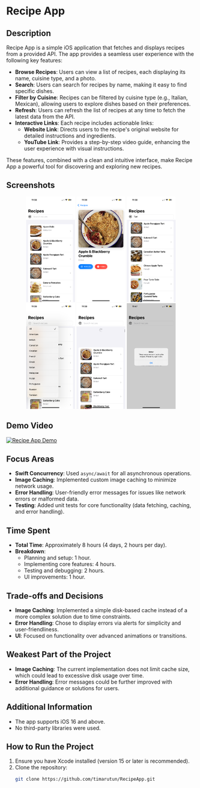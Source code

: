 # Recipe App

## Description
Recipe App is a simple iOS application that fetches and displays recipes from a provided API. The app provides a seamless user experience with the following key features:

- **Browse Recipes**: Users can view a list of recipes, each displaying its name, cuisine type, and a photo.
- **Search**: Users can search for recipes by name, making it easy to find specific dishes.
- **Filter by Cuisine**: Recipes can be filtered by cuisine type (e.g., Italian, Mexican), allowing users to explore dishes based on their preferences.
- **Refresh**: Users can refresh the list of recipes at any time to fetch the latest data from the API.
- **Interactive Links**: Each recipe includes actionable links:
  - **Website Link**: Directs users to the recipe's original website for detailed instructions and ingredients.
  - **YouTube Link**: Provides a step-by-step video guide, enhancing the user experience with visual instructions.

These features, combined with a clean and intuitive interface, make Recipe App a powerful tool for discovering and exploring new recipes.

## Screenshots
<div align="center">
  <img src="Media/main.PNG" width="130" alt="Main Screen">
  <img src="Media/detail.PNG" width="130" alt="Recipe Detail">
  <img src="Media/searchBar.PNG" width="130" alt="Search Bar">
  <img src="Media/filter.PNG" width="130" alt="Filter">
  <img src="Media/refresh.PNG" width="130" alt="Refresh">
  <img src="Media/error.PNG" width="130" alt="Error Alert">
</div>

## Demo Video
[![Recipe App Demo](https://img.youtube.com/vi/q_r9YaC3a2Y/0.jpg)](https://youtube.com/shorts/q_r9YaC3a2Y?feature=share)

## Focus Areas
- **Swift Concurrency**: Used `async/await` for all asynchronous operations.
- **Image Caching**: Implemented custom image caching to minimize network usage.
- **Error Handling**: User-friendly error messages for issues like network errors or malformed data.
- **Testing**: Added unit tests for core functionality (data fetching, caching, and error handling).

## Time Spent
- **Total Time**: Approximately 8 hours (4 days, 2 hours per day).
- **Breakdown**:
  - Planning and setup: 1 hour.
  - Implementing core features: 4 hours.
  - Testing and debugging: 2 hours.
  - UI improvements: 1 hour.

## Trade-offs and Decisions
- **Image Caching**: Implemented a simple disk-based cache instead of a more complex solution due to time constraints.
- **Error Handling**: Chose to display errors via alerts for simplicity and user-friendliness.
- **UI**: Focused on functionality over advanced animations or transitions.

## Weakest Part of the Project
- **Image Caching**: The current implementation does not limit cache size, which could lead to excessive disk usage over time.
- **Error Handling**: Error messages could be further improved with additional guidance or solutions for users.

## Additional Information
- The app supports iOS 16 and above.
- No third-party libraries were used.

## How to Run the Project
1. Ensure you have Xcode installed (version 15 or later is recommended).
2. Clone the repository:
   ```bash
   git clone https://github.com/timarutun/RecipeApp.git
